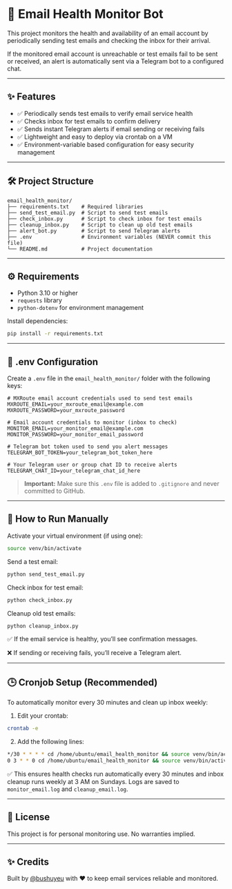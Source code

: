 # 📧 Email Health Monitor Bot

This project monitors the health and availability of an email account by periodically sending test emails and checking the inbox for their arrival.

If the monitored email account is unreachable or test emails fail to be sent or received, an alert is automatically sent via a Telegram bot to a configured chat.

---

## ✨ Features

- ✅ Periodically sends test emails to verify email service health
- ✅ Checks inbox for test emails to confirm delivery
- ✅ Sends instant Telegram alerts if email sending or receiving fails
- ✅ Lightweight and easy to deploy via crontab on a VM
- ✅ Environment-variable based configuration for easy security management

---

## 🛠 Project Structure

```
email_health_monitor/
├── requirements.txt    # Required libraries
├── send_test_email.py  # Script to send test emails
├── check_inbox.py      # Script to check inbox for test emails
├── cleanup_inbox.py    # Script to clean up old test emails
├── alert_bot.py        # Script to send Telegram alerts
├── .env                # Environment variables (NEVER commit this file)
└── README.md           # Project documentation
```

---

## ⚙️ Requirements

- Python 3.10 or higher
- `requests` library
- `python-dotenv` for environment management

Install dependencies:

```bash
pip install -r requirements.txt
```

---

## 🔐 .env Configuration

Create a `.env` file in the `email_health_monitor/` folder with the following keys:

```dotenv
# MXRoute email account credentials used to send test emails
MXROUTE_EMAIL=your_mxroute_email@example.com
MXROUTE_PASSWORD=your_mxroute_password

# Email account credentials to monitor (inbox to check)
MONITOR_EMAIL=your_monitor_email@example.com
MONITOR_PASSWORD=your_monitor_email_password

# Telegram bot token used to send you alert messages
TELEGRAM_BOT_TOKEN=your_telegram_bot_token_here

# Your Telegram user or group chat ID to receive alerts
TELEGRAM_CHAT_ID=your_telegram_chat_id_here
```

> **Important:** Make sure this `.env` file is added to `.gitignore` and never committed to GitHub.

---

## 🚀 How to Run Manually

Activate your virtual environment (if using one):

```bash
source venv/bin/activate
```

Send a test email:

```bash
python send_test_email.py
```

Check inbox for test email:

```bash
python check_inbox.py
```

Cleanup old test emails:

```bash
python cleanup_inbox.py
```

✅ If the email service is healthy, you’ll see confirmation messages.

❌ If sending or receiving fails, you’ll receive a Telegram alert.

---

## 🕒 Cronjob Setup (Recommended)

To automatically monitor every 30 minutes and clean up inbox weekly:

1. Edit your crontab:

```bash
crontab -e
```

2. Add the following lines:

```bash
*/30 * * * * cd /home/ubuntu/email_health_monitor && source venv/bin/activate && python send_test_email.py && python check_inbox.py >> monitor_email.log 2>&1
0 3 * * 0 cd /home/ubuntu/email_health_monitor && source venv/bin/activate && python cleanup_inbox.py >> cleanup_email.log 2>&1
```

✅ This ensures health checks run automatically every 30 minutes and inbox cleanup runs weekly at 3 AM on Sundays. Logs are saved to `monitor_email.log` and `cleanup_email.log`.

---

## 📜 License

This project is for personal monitoring use. No warranties implied.

---

## ✨ Credits

Built by [@bushuyeu](https://github.com/bushuyeu) with ❤️ to keep email services reliable and monitored.
